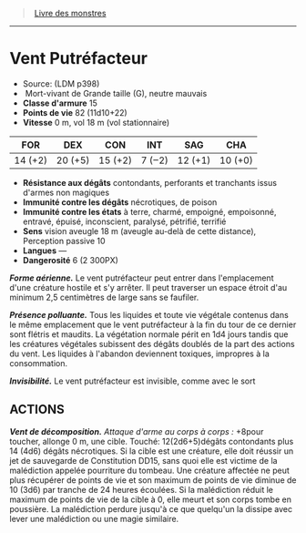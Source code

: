 ﻿> [Livre des monstres](tome_of_beasts.md)

---

# Vent Putréfacteur

- Source: (LDM p398)
-  Mort-vivant de Grande taille (G), neutre mauvais
- **Classe d'armure** 15
- **Points de vie** 82 (11d10+22)
- **Vitesse** 0 m, vol 18 m (vol stationnaire)

|FOR|DEX|CON|INT|SAG|CHA|
|---|---|---|---|---|---|
|14 (+2)|20 (+5)|15 (+2)|7 (‒2)|12 (+1)|10 (+0)|

- **Résistance aux dégâts** contondants, perforants et tranchants issus d'armes non magiques
- **Immunité contre les dégâts** nécrotiques, de poison
- **Immunité contre les états** à terre, charmé, empoigné, empoisonné, entravé, épuisé, inconscient, paralysé, pétrifié, terrifié
- **Sens** vision aveugle 18 m (aveugle au-delà de cette distance), Perception passive 10
- **Langues** —
- **Dangerosité** 6 (2 300PX)

**_Forme aérienne._** Le vent putréfacteur peut entrer dans l'emplacement d'une créature hostile et s'y arrêter. Il peut traverser un espace étroit d'au minimum 2,5 centimètres de large sans se faufiler.

**_Présence polluante._** Tous les liquides et toute vie végétale contenus dans le même emplacement que le vent putréfacteur à la fin du tour de ce dernier sont flétris et maudits. La végétation normale périt en 1d4 jours tandis que les créatures végétales subissent des dégâts doublés de la part des actions du vent. Les liquides à l'abandon deviennent toxiques, impropres à la consommation.

**_Invisibilité._** Le vent putréfacteur est invisible, comme avec le sort

## ACTIONS

**_Vent de décomposition._** _Attaque d'arme au corps à corps :_ +8pour toucher, allonge 0 m, une cible. Touché: 12(2d6+5)dégâts contondants plus 14 (4d6) dégâts nécrotiques. Si la cible est une créature, elle doit réussir un jet de sauvegarde de Constitution DD15, sans quoi elle est victime de la malédiction appelée pourriture du tombeau. Une créature affectée ne peut plus récupérer de points de vie et son maximum de points de vie diminue de 10 (3d6) par tranche de 24 heures écoulées. Si la malédiction réduit le maximum de points de vie de la cible à 0, elle meurt et son corps tombe en poussière. La malédiction perdure jusqu'à ce que quelqu'un la dissipe avec lever une malédiction ou une magie similaire.

